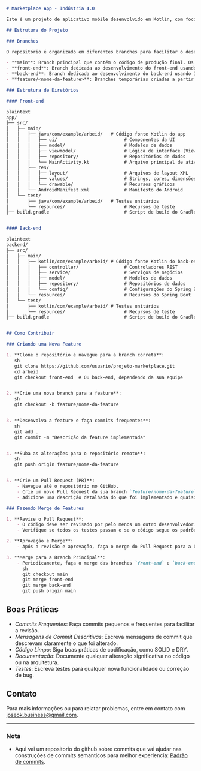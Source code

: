 
```markdown

# Marketplace App - Indústria 4.0

Este é um projeto de aplicativo mobile desenvolvido em Kotlin, com foco em um marketplace para a Indústria 4.0. A aplicação permite que contratantes pesquisem, verifiquem e analisem habilidades e conhecimentos de trabalhadores cadastrados, além de filtrar por especialidades como Robótica, Automação, Inteligência Artificial, etc.

## Estrutura do Projeto

### Branches

O repositório é organizado em diferentes branches para facilitar o desenvolvimento colaborativo:

- **main**: Branch principal que contém o código de produção final. Os merges de `front-end` e `back-end` são realizados nesta branch após revisão e aprovação.
- **front-end**: Branch dedicada ao desenvolvimento do front-end usando Android Studio.
- **back-end**: Branch dedicada ao desenvolvimento do back-end usando IntelliJ IDEA.
- **feature/<nome-da-feature>**: Branches temporárias criadas a partir de `front-end` ou `back-end` para o desenvolvimento de novas funcionalidades.

### Estrutura de Diretórios

#### Front-end

plaintext
app/
├── src/
│   ├── main/
│   │   ├── java/com/example/arbeid/   # Código fonte Kotlin do app
│   │   │   ├── ui/                         # Componentes da UI
│   │   │   ├── model/                      # Modelos de dados
│   │   │   ├── viewmodel/                  # Lógica de interface (ViewModel)
│   │   │   ├── repository/                 # Repositórios de dados
│   │   │   └── MainActivity.kt             # Arquivo principal de atividade
│   │   ├── res/
│   │   │   ├── layout/                     # Arquivos de layout XML
│   │   │   ├── values/                     # Strings, cores, dimensões, etc.
│   │   │   └── drawable/                   # Recursos gráficos
│   │   └── AndroidManifest.xml             # Manifesto do Android
│   └── test/
│       ├── java/com/example/arbeid/   # Testes unitários
│       └── resources/                      # Recursos de teste
├── build.gradle                            # Script de build do Gradle


#### Back-end

plaintext
backend/
├── src/
│   ├── main/
│   │   ├── kotlin/com/example/arbeid/ # Código fonte Kotlin do back-end
│   │   │   ├── controller/                 # Controladores REST
│   │   │   ├── service/                    # Serviços de negócios
│   │   │   ├── model/                      # Modelos de dados
│   │   │   ├── repository/                 # Repositórios de dados
│   │   │   └── config/                     # Configurações do Spring Boot
│   │   └── resources/                      # Recursos do Spring Boot
│   └── test/
│       ├── kotlin/com/example/arbeid/ # Testes unitários
│       └── resources/                      # Recursos de teste
├── build.gradle                            # Script de build do Gradle


## Como Contribuir

### Criando uma Nova Feature

1. **Clone o repositório e navegue para a branch correta**:
   sh
   git clone https://github.com/usuario/projeto-marketplace.git
   cd arbeid
   git checkout front-end  # Ou back-end, dependendo da sua equipe


2. **Crie uma nova branch para a feature**:
   sh
   git checkout -b feature/nome-da-feature


3. **Desenvolva a feature e faça commits frequentes**:
   sh
   git add .
   git commit -m "Descrição da feature implementada"


4. **Suba as alterações para o repositório remoto**:
   sh
   git push origin feature/nome-da-feature


5. **Crie um Pull Request (PR)**:
    - Navegue até o repositório no GitHub.
    - Crie um novo Pull Request da sua branch `feature/nome-da-feature` para `front-end` ou `back-end`.
    - Adicione uma descrição detalhada do que foi implementado e quaisquer notas adicionais.

### Fazendo Merge de Features

1. **Revise o Pull Request**:
    - O código deve ser revisado por pelo menos um outro desenvolvedor.
    - Verifique se todos os testes passam e se o código segue os padrões de codificação do projeto.

2. **Aprovação e Merge**:
    - Após a revisão e aprovação, faça o merge do Pull Request para a branch `front-end` ou `back-end`.

3. **Merge para a Branch Principal**:
    - Periodicamente, faça o merge das branches `front-end` e `back-end` na `main` após garantir que o código esteja estável.
      sh
      git checkout main
      git merge front-end
      git merge back-end
      git push origin main
   ```

## Boas Práticas

- *Commits Frequentes*: Faça commits pequenos e frequentes para facilitar a revisão.
- *Mensagens de Commit Descritivas*: Escreva mensagens de commit que descrevam claramente o que foi alterado.
- *Código Limpo*: Siga boas práticas de codificação, como SOLID e DRY.
- *Documentação*: Documente qualquer alteração significativa no código ou na arquitetura.
- *Testes*: Escreva testes para qualquer nova funcionalidade ou correção de bug.

## Contato

Para mais informações ou para relatar problemas, entre em contato com [joseok.business@gmail.com](joseook:joseok.business@.com).

---

### Nota
- Aqui vai um repositorio do github sobre commits que vai ajudar nas construções de commits semanticos para melhor experiencia: [Padrão de commits](https://github.com/iuricode/padroes-de-commits).
